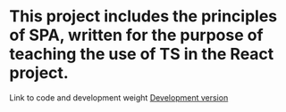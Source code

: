 # This project includes the principles of SPA, written for the purpose of teaching the use of TS in the React project.

Link to code and development weight [Development version](https://github.com/OlegJun/Reat-ts)